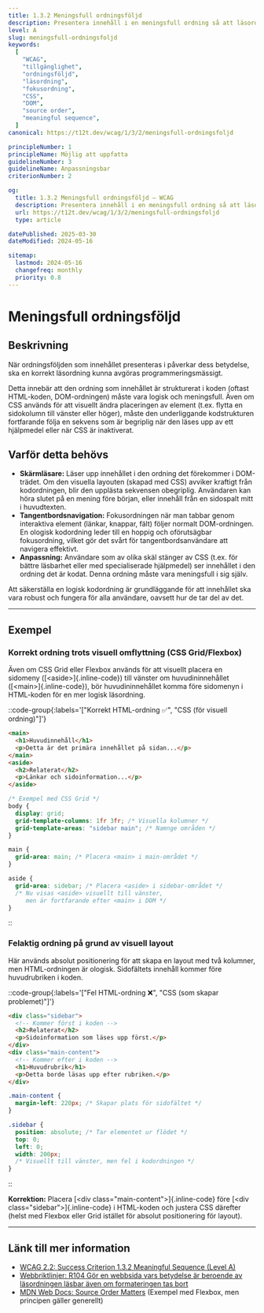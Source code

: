 ```yaml
---
title: 1.3.2 Meningsfull ordningsföljd
description: Presentera innehåll i en meningsfull ordning så att läsordningen är logisk även utan visuell formatering.
level: A
slug: meningsfull-ordningsfoljd
keywords:
  [
    "WCAG",
    "tillgänglighet",
    "ordningsföljd",
    "läsordning",
    "fokusordning",
    "CSS",
    "DOM",
    "source order",
    "meaningful sequence",
  ]
canonical: https://t12t.dev/wcag/1/3/2/meningsfull-ordningsfoljd

principleNumber: 1
principleName: Möjlig att uppfatta
guidelineNumber: 3
guidelineName: Anpassningsbar
criterionNumber: 2

og:
  title: 1.3.2 Meningsfull ordningsföljd – WCAG
  description: Presentera innehåll i en meningsfull ordning så att läsordningen är logisk även utan visuell formatering.
  url: https://t12t.dev/wcag/1/3/2/meningsfull-ordningsfoljd
  type: article

datePublished: 2025-03-30
dateModified: 2024-05-16

sitemap:
  lastmod: 2024-05-16
  changefreq: monthly
  priority: 0.8
---
```


# Meningsfull ordningsföljd

## Beskrivning

När ordningsföljden som innehållet presenteras i påverkar dess betydelse, ska en korrekt läsordning kunna avgöras programmeringsmässigt.

Detta innebär att den ordning som innehållet är strukturerat i koden (oftast HTML-koden, DOM-ordningen) måste vara logisk och meningsfull. Även om CSS används för att visuellt ändra placeringen av element (t.ex. flytta en sidokolumn till vänster eller höger), måste den underliggande kodstrukturen fortfarande följa en sekvens som är begriplig när den läses upp av ett hjälpmedel eller när CSS är inaktiverat.

## Varför detta behövs

- **Skärmläsare:** Läser upp innehållet i den ordning det förekommer i DOM-trädet. Om den visuella layouten (skapad med CSS) avviker kraftigt från kodordningen, blir den upplästa sekvensen obegriplig. Användaren kan höra slutet på en mening före början, eller innehåll från en sidospalt mitt i huvudtexten.
- **Tangentbordsnavigation:** Fokusordningen när man tabbar genom interaktiva element (länkar, knappar, fält) följer normalt DOM-ordningen. En ologisk kodordning leder till en hoppig och oförutsägbar fokusordning, vilket gör det svårt för tangentbordsanvändare att navigera effektivt.
- **Anpassning:** Användare som av olika skäl stänger av CSS (t.ex. för bättre läsbarhet eller med specialiserade hjälpmedel) ser innehållet i den ordning det är kodat. Denna ordning måste vara meningsfull i sig själv.

Att säkerställa en logisk kodordning är grundläggande för att innehållet ska vara robust och fungera för alla användare, oavsett hur de tar del av det.

---

## Exempel

### Korrekt ordning trots visuell omflyttning (CSS Grid/Flexbox)

Även om CSS Grid eller Flexbox används för att visuellt placera en sidomeny ([\<aside\>]{.inline-code}) till vänster om huvudininnehållet ([\<main\>]{.inline-code}), bör huvudininnehållet komma före sidomenyn i HTML-koden för en mer logisk läsordning.

::code-group{:labels='["Korrekt HTML-ordning ✅", "CSS (för visuell ordning)"]'}

```html {1-3, 5-7} showLineNumbers
<main>
  <h1>Huvudinnehåll</h1>
  <p>Detta är det primära innehållet på sidan...</p>
</main>
<aside>
  <h2>Relaterat</h2>
  <p>Länkar och sidoinformation...</p>
</aside>
```

```css showLineNumbers
/* Exempel med CSS Grid */
body {
  display: grid;
  grid-template-columns: 1fr 3fr; /* Visuella kolumner */
  grid-template-areas: "sidebar main"; /* Namnge områden */
}

main {
  grid-area: main; /* Placera <main> i main-området */
}

aside {
  grid-area: sidebar; /* Placera <aside> i sidebar-området */
  /* Nu visas <aside> visuellt till vänster,
     men är fortfarande efter <main> i DOM */
}
```

::

### Felaktig ordning på grund av visuell layout

Här används absolut positionering för att skapa en layout med två kolumner, men HTML-ordningen är ologisk. Sidofältets innehåll kommer före huvudrubriken i koden.

::code-group{:labels='["Fel HTML-ordning ❌", "CSS (som skapar problemet)"]'}

```html {1-4, 6-8} showLineNumbers
<div class="sidebar">
  <!-- Kommer först i koden -->
  <h2>Relaterat</h2>
  <p>Sidoinformation som läses upp först.</p>
</div>
<div class="main-content">
  <!-- Kommer efter i koden -->
  <h1>Huvudrubrik</h1>
  <p>Detta borde läsas upp efter rubriken.</p>
</div>
```

```css showLineNumbers
.main-content {
  margin-left: 220px; /* Skapar plats för sidofältet */
}

.sidebar {
  position: absolute; /* Tar elementet ur flödet */
  top: 0;
  left: 0;
  width: 200px;
  /* Visuellt till vänster, men fel i kodordningen */
}
```

::

**Korrektion:** Placera [\<div class="main-content"\>]{.inline-code} före [\<div class="sidebar"\>]{.inline-code} i HTML-koden och justera CSS därefter (helst med Flexbox eller Grid istället för absolut positionering för layout).

---

## Länk till mer information

- [WCAG 2.2: Success Criterion 1.3.2 Meaningful Sequence (Level A)](https://www.w3.org/WAI/WCAG22/Understanding/meaningful-sequence.html)
- [Webbriktlinjer: R104 Gör en webbsida vars betydelse är beroende av läsordningen läsbar även om formateringen tas bort](https://www.digg.se/webbriktlinjer/alla-webbriktlinjer/gor-en-webbsida-vars-betydelse-ar-beroende-av-lasordningen-lasbar-aven-om-formateringen-tas-bort)
- [MDN Web Docs: Source Order Matters](https://developer.mozilla.org/en-US/docs/Web/CSS/CSS_Flexible_Box_Layout/Ordering_Flex_Items#source_order_matters) (Exempel med Flexbox, men principen gäller generellt)
